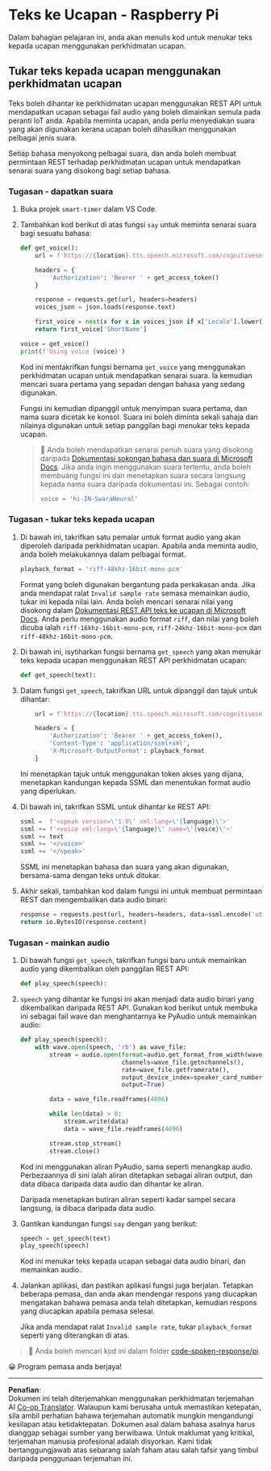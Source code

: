 <!--
CO_OP_TRANSLATOR_METADATA:
{
  "original_hash": "606f3af1c78e3741e48ce77c31cea626",
  "translation_date": "2025-08-27T23:19:29+00:00",
  "source_file": "6-consumer/lessons/3-spoken-feedback/pi-text-to-speech.md",
  "language_code": "ms"
}
-->
# Teks ke Ucapan - Raspberry Pi

Dalam bahagian pelajaran ini, anda akan menulis kod untuk menukar teks kepada ucapan menggunakan perkhidmatan ucapan.

## Tukar teks kepada ucapan menggunakan perkhidmatan ucapan

Teks boleh dihantar ke perkhidmatan ucapan menggunakan REST API untuk mendapatkan ucapan sebagai fail audio yang boleh dimainkan semula pada peranti IoT anda. Apabila meminta ucapan, anda perlu menyediakan suara yang akan digunakan kerana ucapan boleh dihasilkan menggunakan pelbagai jenis suara.

Setiap bahasa menyokong pelbagai suara, dan anda boleh membuat permintaan REST terhadap perkhidmatan ucapan untuk mendapatkan senarai suara yang disokong bagi setiap bahasa.

### Tugasan - dapatkan suara

1. Buka projek `smart-timer` dalam VS Code.

1. Tambahkan kod berikut di atas fungsi `say` untuk meminta senarai suara bagi sesuatu bahasa:

    ```python
    def get_voice():
        url = f'https://{location}.tts.speech.microsoft.com/cognitiveservices/voices/list'
    
        headers = {
            'Authorization': 'Bearer ' + get_access_token()
        }
    
        response = requests.get(url, headers=headers)
        voices_json = json.loads(response.text)
    
        first_voice = next(x for x in voices_json if x['Locale'].lower() == language.lower() and x['VoiceType'] == 'Neural')
        return first_voice['ShortName']
    
    voice = get_voice()
    print(f'Using voice {voice}')
    ```

    Kod ini mentakrifkan fungsi bernama `get_voice` yang menggunakan perkhidmatan ucapan untuk mendapatkan senarai suara. Ia kemudian mencari suara pertama yang sepadan dengan bahasa yang sedang digunakan.

    Fungsi ini kemudian dipanggil untuk menyimpan suara pertama, dan nama suara dicetak ke konsol. Suara ini boleh diminta sekali sahaja dan nilainya digunakan untuk setiap panggilan bagi menukar teks kepada ucapan.

    > 💁 Anda boleh mendapatkan senarai penuh suara yang disokong daripada [Dokumentasi sokongan bahasa dan suara di Microsoft Docs](https://docs.microsoft.com/azure/cognitive-services/speech-service/language-support?WT.mc_id=academic-17441-jabenn#text-to-speech). Jika anda ingin menggunakan suara tertentu, anda boleh membuang fungsi ini dan menetapkan suara secara langsung kepada nama suara daripada dokumentasi ini. Sebagai contoh:
    >
    > ```python
    > voice = 'hi-IN-SwaraNeural'
    > ```

### Tugasan - tukar teks kepada ucapan

1. Di bawah ini, takrifkan satu pemalar untuk format audio yang akan diperoleh daripada perkhidmatan ucapan. Apabila anda meminta audio, anda boleh melakukannya dalam pelbagai format.

    ```python
    playback_format = 'riff-48khz-16bit-mono-pcm'
    ```

    Format yang boleh digunakan bergantung pada perkakasan anda. Jika anda mendapat ralat `Invalid sample rate` semasa memainkan audio, tukar ini kepada nilai lain. Anda boleh mencari senarai nilai yang disokong dalam [Dokumentasi REST API teks ke ucapan di Microsoft Docs](https://docs.microsoft.com/azure/cognitive-services/speech-service/rest-text-to-speech?WT.mc_id=academic-17441-jabenn#audio-outputs). Anda perlu menggunakan audio format `riff`, dan nilai yang boleh dicuba ialah `riff-16khz-16bit-mono-pcm`, `riff-24khz-16bit-mono-pcm` dan `riff-48khz-16bit-mono-pcm`.

1. Di bawah ini, isytiharkan fungsi bernama `get_speech` yang akan menukar teks kepada ucapan menggunakan REST API perkhidmatan ucapan:

    ```python
    def get_speech(text):
    ```

1. Dalam fungsi `get_speech`, takrifkan URL untuk dipanggil dan tajuk untuk dihantar:

    ```python
        url = f'https://{location}.tts.speech.microsoft.com/cognitiveservices/v1'
    
        headers = {
            'Authorization': 'Bearer ' + get_access_token(),
            'Content-Type': 'application/ssml+xml',
            'X-Microsoft-OutputFormat': playback_format
        }
    ```

    Ini menetapkan tajuk untuk menggunakan token akses yang dijana, menetapkan kandungan kepada SSML dan menentukan format audio yang diperlukan.

1. Di bawah ini, takrifkan SSML untuk dihantar ke REST API:

    ```python
    ssml =  f'<speak version=\'1.0\' xml:lang=\'{language}\'>'
    ssml += f'<voice xml:lang=\'{language}\' name=\'{voice}\'>'
    ssml += text
    ssml += '</voice>'
    ssml += '</speak>'
    ```

    SSML ini menetapkan bahasa dan suara yang akan digunakan, bersama-sama dengan teks untuk ditukar.

1. Akhir sekali, tambahkan kod dalam fungsi ini untuk membuat permintaan REST dan mengembalikan data audio binari:

    ```python
    response = requests.post(url, headers=headers, data=ssml.encode('utf-8'))
    return io.BytesIO(response.content)
    ```

### Tugasan - mainkan audio

1. Di bawah fungsi `get_speech`, takrifkan fungsi baru untuk memainkan audio yang dikembalikan oleh panggilan REST API:

    ```python
    def play_speech(speech):
    ```

1. `speech` yang dihantar ke fungsi ini akan menjadi data audio binari yang dikembalikan daripada REST API. Gunakan kod berikut untuk membuka ini sebagai fail wave dan menghantarnya ke PyAudio untuk memainkan audio:

    ```python
    def play_speech(speech):
        with wave.open(speech, 'rb') as wave_file:
            stream = audio.open(format=audio.get_format_from_width(wave_file.getsampwidth()),
                                channels=wave_file.getnchannels(),
                                rate=wave_file.getframerate(),
                                output_device_index=speaker_card_number,
                                output=True)

            data = wave_file.readframes(4096)

            while len(data) > 0:
                stream.write(data)
                data = wave_file.readframes(4096)

            stream.stop_stream()
            stream.close()
    ```

    Kod ini menggunakan aliran PyAudio, sama seperti menangkap audio. Perbezaannya di sini ialah aliran ditetapkan sebagai aliran output, dan data dibaca daripada data audio dan dihantar ke aliran.

    Daripada menetapkan butiran aliran seperti kadar sampel secara langsung, ia dibaca daripada data audio.

1. Gantikan kandungan fungsi `say` dengan yang berikut:

    ```python
    speech = get_speech(text)
    play_speech(speech)
    ```

    Kod ini menukar teks kepada ucapan sebagai data audio binari, dan memainkan audio.

1. Jalankan aplikasi, dan pastikan aplikasi fungsi juga berjalan. Tetapkan beberapa pemasa, dan anda akan mendengar respons yang diucapkan mengatakan bahawa pemasa anda telah ditetapkan, kemudian respons yang diucapkan apabila pemasa selesai.

    Jika anda mendapat ralat `Invalid sample rate`, tukar `playback_format` seperti yang diterangkan di atas.

> 💁 Anda boleh mencari kod ini dalam folder [code-spoken-response/pi](../../../../../6-consumer/lessons/3-spoken-feedback/code-spoken-response/pi).

😀 Program pemasa anda berjaya!

---

**Penafian**:  
Dokumen ini telah diterjemahkan menggunakan perkhidmatan terjemahan AI [Co-op Translator](https://github.com/Azure/co-op-translator). Walaupun kami berusaha untuk memastikan ketepatan, sila ambil perhatian bahawa terjemahan automatik mungkin mengandungi kesilapan atau ketidaktepatan. Dokumen asal dalam bahasa asalnya harus dianggap sebagai sumber yang berwibawa. Untuk maklumat yang kritikal, terjemahan manusia profesional adalah disyorkan. Kami tidak bertanggungjawab atas sebarang salah faham atau salah tafsir yang timbul daripada penggunaan terjemahan ini.